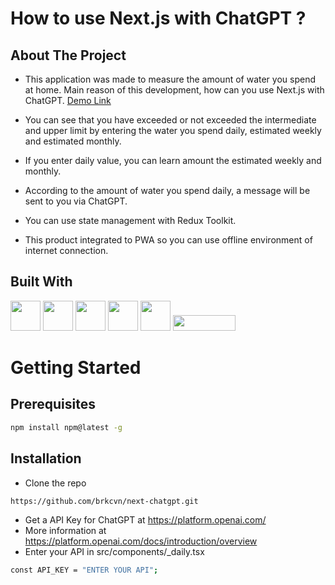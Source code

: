 # How to use Next.js with ChatGPT ?

## About The Project

- This application was made to measure the amount of water you spend at home. Main reason of this development, how can you use Next.js with ChatGPT. <a href="https://next-chatgpt-last.vercel.app/" target="_blank">Demo Link</a>

- You can see that you have exceeded or not exceeded the intermediate and upper limit by entering the water you spend daily, estimated weekly and estimated monthly.

- If you enter daily value, you can learn amount the estimated weekly and monthly.

- According to the amount of water you spend daily, a message will be sent to you via ChatGPT.

- You can use state management with Redux Toolkit.

- This product integrated to PWA so you can use offline environment of internet connection.

## Built With

<img src="https://upload.wikimedia.org/wikipedia/commons/a/a7/React-icon.svg" width=48 height=48>
<img src="https://upload.wikimedia.org/wikipedia/commons/8/8e/Nextjs-logo.svg" width=48 height=48 />
<img src="https://upload.wikimedia.org/wikipedia/commons/4/4c/Typescript_logo_2020.svg" width=48 height=48>
<img src="https://cdn.worldvectorlogo.com/logos/redux.svg" width=48 height=48>
<img src="https://upload.wikimedia.org/wikipedia/commons/0/04/ChatGPT_logo.svg" width=48 height=48>
<img src="https://upload.wikimedia.org/wikipedia/commons/9/95/Tailwind_CSS_logo.svg" width=100 height=25>

# Getting Started

## Prerequisites
```bash
npm install npm@latest -g
```

## Installation
- Clone the repo
```bash
https://github.com/brkcvn/next-chatgpt.git
```
- Get a API Key for ChatGPT at https://platform.openai.com/
- More information at https://platform.openai.com/docs/introduction/overview
- Enter your API in src/components/_daily.tsx
```bash
const API_KEY = "ENTER YOUR API";
```
